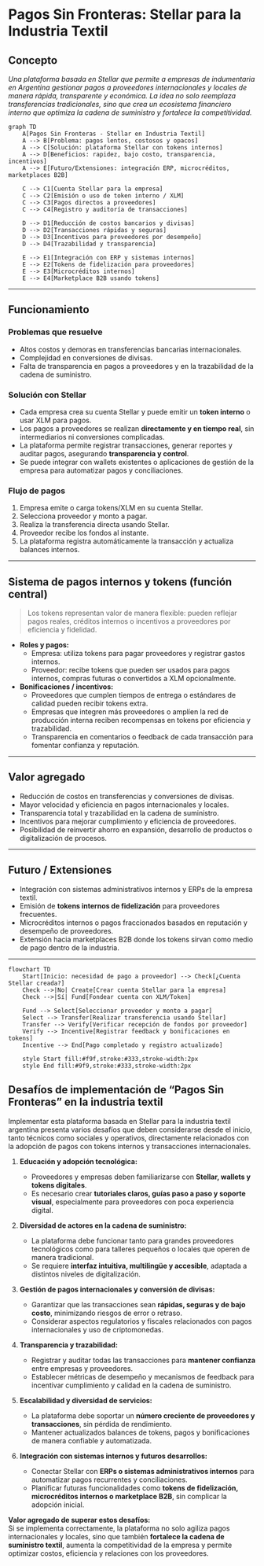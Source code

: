 # Pagos Sin Fronteras: Stellar para la Industria Textil

## Concepto

*Una plataforma basada en Stellar que permite a empresas de indumentaria en Argentina gestionar pagos a proveedores internacionales y locales de manera rápida, transparente y económica. La idea no solo reemplaza transferencias tradicionales, sino que crea un ecosistema financiero interno que optimiza la cadena de suministro y fortalece la competitividad.*

```mermaid
graph TD
    A[Pagos Sin Fronteras - Stellar en Industria Textil] 
    A --> B[Problema: pagos lentos, costosos y opacos]
    A --> C[Solución: plataforma Stellar con tokens internos]
    A --> D[Beneficios: rapidez, bajo costo, transparencia, incentivos]
    A --> E[Futuro/Extensiones: integración ERP, microcréditos, marketplaces B2B]

    C --> C1[Cuenta Stellar para la empresa]
    C --> C2[Emisión o uso de token interno / XLM]
    C --> C3[Pagos directos a proveedores]
    C --> C4[Registro y auditoría de transacciones]

    D --> D1[Reducción de costos bancarios y divisas]
    D --> D2[Transacciones rápidas y seguras]
    D --> D3[Incentivos para proveedores por desempeño]
    D --> D4[Trazabilidad y transparencia]

    E --> E1[Integración con ERP y sistemas internos]
    E --> E2[Tokens de fidelización para proveedores]
    E --> E3[Microcréditos internos]
    E --> E4[Marketplace B2B usando tokens]
```
---

## Funcionamiento

### Problemas que resuelve
- Altos costos y demoras en transferencias bancarias internacionales.
- Complejidad en conversiones de divisas.
- Falta de transparencia en pagos a proveedores y en la trazabilidad de la cadena de suministro.

### Solución con Stellar
- Cada empresa crea su cuenta Stellar y puede emitir un **token interno** o usar XLM para pagos.
- Los pagos a proveedores se realizan **directamente y en tiempo real**, sin intermediarios ni conversiones complicadas.
- La plataforma permite registrar transacciones, generar reportes y auditar pagos, asegurando **transparencia y control**.
- Se puede integrar con wallets existentes o aplicaciones de gestión de la empresa para automatizar pagos y conciliaciones.

### Flujo de pagos
1. Empresa emite o carga tokens/XLM en su cuenta Stellar.
2. Selecciona proveedor y monto a pagar.
3. Realiza la transferencia directa usando Stellar.
4. Proveedor recibe los fondos al instante.
5. La plataforma registra automáticamente la transacción y actualiza balances internos.

---

## Sistema de pagos internos y tokens (función central)

> Los tokens representan valor de manera flexible: pueden reflejar pagos reales, créditos internos o incentivos a proveedores por eficiencia y fidelidad.

- **Roles y pagos:**
  - Empresa: utiliza tokens para pagar proveedores y registrar gastos internos.
  - Proveedor: recibe tokens que pueden ser usados para pagos internos, compras futuras o convertidos a XLM opcionalmente.
- **Bonificaciones / incentivos:**
  - Proveedores que cumplen tiempos de entrega o estándares de calidad pueden recibir tokens extra.
  - Empresas que integren más proveedores o amplíen la red de producción interna reciben recompensas en tokens por eficiencia y trazabilidad.
  - Transparencia en comentarios o feedback de cada transacción para fomentar confianza y reputación.

---

## Valor agregado

- Reducción de costos en transferencias y conversiones de divisas.
- Mayor velocidad y eficiencia en pagos internacionales y locales.
- Transparencia total y trazabilidad en la cadena de suministro.
- Incentivos para mejorar cumplimiento y eficiencia de proveedores.
- Posibilidad de reinvertir ahorro en expansión, desarrollo de productos o digitalización de procesos.

---

## Futuro / Extensiones

- Integración con sistemas administrativos internos y ERPs de la empresa textil.
- Emisión de **tokens internos de fidelización** para proveedores frecuentes.
- Microcréditos internos o pagos fraccionados basados en reputación y desempeño de proveedores.
- Extensión hacia marketplaces B2B donde los tokens sirvan como medio de pago dentro de la industria.

---
```mermaid
flowchart TD
    Start[Inicio: necesidad de pago a proveedor] --> Check[¿Cuenta Stellar creada?]
    Check -->|No| Create[Crear cuenta Stellar para la empresa]
    Check -->|Sí| Fund[Fondear cuenta con XLM/Token]

    Fund --> Select[Seleccionar proveedor y monto a pagar]
    Select --> Transfer[Realizar transferencia usando Stellar]
    Transfer --> Verify[Verificar recepción de fondos por proveedor]
    Verify --> Incentive[Registrar feedback y bonificaciones en tokens]
    Incentive --> End[Pago completado y registro actualizado]

    style Start fill:#f9f,stroke:#333,stroke-width:2px
    style End fill:#9f9,stroke:#333,stroke-width:2px
```
## Desafíos de implementación de “Pagos Sin Fronteras” en la industria textil

Implementar esta plataforma basada en Stellar para la industria textil argentina presenta varios desafíos que deben considerarse desde el inicio, tanto técnicos como sociales y operativos, directamente relacionados con la adopción de pagos con tokens internos y transacciones internacionales.

1. **Educación y adopción tecnológica:**  
   - Proveedores y empresas deben familiarizarse con **Stellar, wallets y tokens digitales**.  
   - Es necesario crear **tutoriales claros, guías paso a paso y soporte visual**, especialmente para proveedores con poca experiencia digital.

2. **Diversidad de actores en la cadena de suministro:**  
   - La plataforma debe funcionar tanto para grandes proveedores tecnológicos como para talleres pequeños o locales que operen de manera tradicional.  
   - Se requiere **interfaz intuitiva, multilingüe y accesible**, adaptada a distintos niveles de digitalización.

3. **Gestión de pagos internacionales y conversión de divisas:**  
   - Garantizar que las transacciones sean **rápidas, seguras y de bajo costo**, minimizando riesgos de error o retraso.  
   - Considerar aspectos regulatorios y fiscales relacionados con pagos internacionales y uso de criptomonedas.

4. **Transparencia y trazabilidad:**  
   - Registrar y auditar todas las transacciones para **mantener confianza** entre empresas y proveedores.  
   - Establecer métricas de desempeño y mecanismos de feedback para incentivar cumplimiento y calidad en la cadena de suministro.

5. **Escalabilidad y diversidad de servicios:**  
   - La plataforma debe soportar un **número creciente de proveedores y transacciones**, sin pérdida de rendimiento.  
   - Mantener actualizados balances de tokens, pagos y bonificaciones de manera confiable y automatizada.

6. **Integración con sistemas internos y futuros desarrollos:**  
   - Conectar Stellar con **ERPs o sistemas administrativos internos** para automatizar pagos recurrentes y conciliaciones.  
   - Planificar futuras funcionalidades como **tokens de fidelización, microcréditos internos o marketplace B2B**, sin complicar la adopción inicial.

**Valor agregado de superar estos desafíos:**  
Si se implementa correctamente, la plataforma no solo agiliza pagos internacionales y locales, sino que también **fortalece la cadena de suministro textil**, aumenta la competitividad de la empresa y permite optimizar costos, eficiencia y relaciones con los proveedores.

